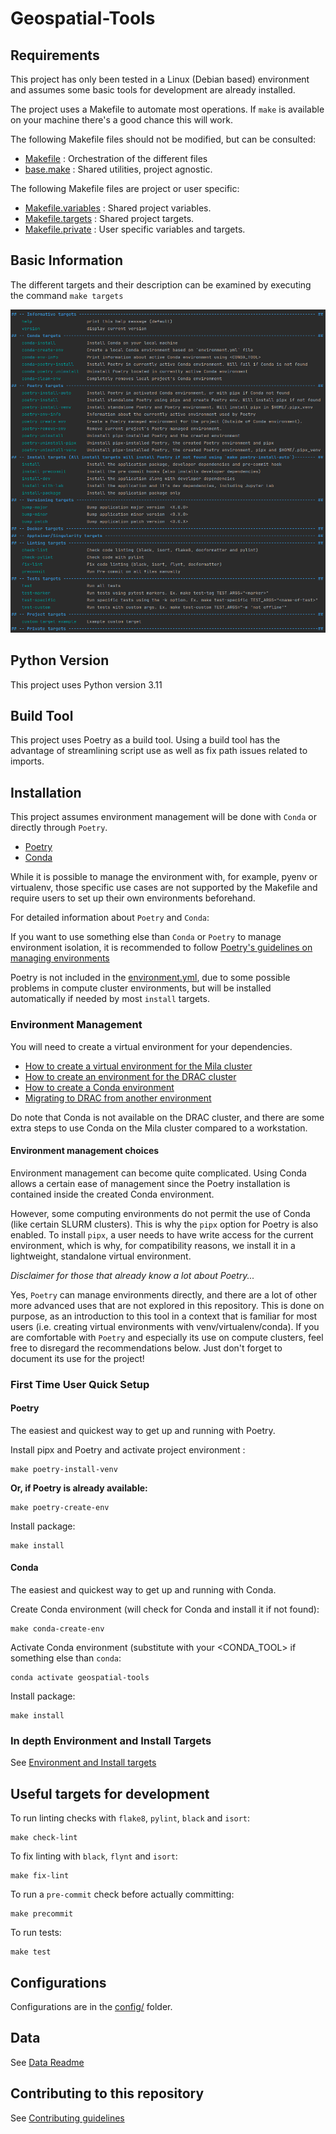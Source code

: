 # Geospatial-Tools

## Requirements

This project has only been tested in a Linux (Debian based) environment and assumes
some basic tools for development are already installed.

The project uses a Makefile to automate most operations. If `make` is available on your 
machine there's a good chance this will work.

The following Makefile files should not be modified, but can be consulted:

* [Makefile](Makefile) : Orchestration of the different files
* [base.make](.make/base.make) : Shared utilities, project agnostic.

The following Makefile files are project or user specific:

* [Makefile.variables](Makefile.variables) : Shared project variables.
* [Makefile.targets](Makefile.targets) : Shared project targets.
* [Makefile.private](Makefile.private.example) : User specific variables and targets.

## Basic Information

The different targets and their description can be examined by executing the command
`make targets`

![](img/make_targets.png)

## Python Version

This project uses Python version 3.11

## Build Tool

This project uses Poetry as a build tool. Using a build tool has the advantage of 
streamlining script use as well as fix path issues related to imports.

## Installation

This project assumes environment management will be done with `Conda` or directly through
`Poetry`. 

* [Poetry](https://python-poetry.org/docs/basic-usage/)
* [Conda](https://conda.io/projects/conda/en/latest/user-guide/getting-started.html)

While it is possible to manage the environment with, for example, pyenv or virtualenv, 
those specific use cases are not supported by the Makefile and require users to set up 
their own environments beforehand.

For detailed information about `Poetry` and `Conda`:

If you want to use something else than `Conda` or `Poetry` to manage environment isolation, 
it is recommended to follow 
[Poetry's guidelines on managing environments](https://python-poetry.org/docs/managing-environments/)

Poetry is not included in the [environment.yml](environment.yml), due to some possible problems
in compute cluster environments, but will be installed automatically if needed
by most `install` targets.

### Environment Management

You will need to create a virtual environment for your dependencies.

* [How to create a virtual environment for the Mila cluster](docs/environment_creation_mila.md)
* [How to create an environment for the DRAC cluster](docs/environment_creation_drac.md)
* [How to create a Conda environment](docs/conda_environment_creation.md)
* [Migrating to DRAC from another environment](docs/migrating_to_drac.md)

Do note that Conda is not available on the DRAC cluster, and there are some extra steps
to use Conda on the Mila cluster compared to a workstation.

####  Environment management choices

Environment management can become quite complicated. Using Conda allows a certain
ease of management since the Poetry installation is contained inside the created Conda 
environment.

However, some computing environments do not permit the use of Conda (like certain SLURM
clusters). This is why the `pipx` option for Poetry is also enabled. To 
install `pipx`, a user needs to have write access for the current environment, which is 
why, for compatibility reasons, we install it in a lightweight, standalone virtual environment.

*Disclaimer for those that already know a lot about Poetry...*

Yes, `Poetry` can manage environments directly, and there are a lot of other more advanced 
uses that are not explored in this repository. This is done on purpose, as an introduction 
to this tool in a context that is familiar for most users (i.e. creating virtual environments
with venv/virtualenv/conda). If you are comfortable with `Poetry` and especially its use 
on compute clusters, feel free to disregard the recommendations below. Just don't forget 
to document its use for the project!

### First Time User Quick Setup

#### Poetry

The easiest and quickest way to get up and running with Poetry.

Install pipx and Poetry and activate project environment :

```shell
make poetry-install-venv
```

**Or, if Poetry is already available:**

```shell
make poetry-create-env
```

Install package:

```shell
make install
```

#### Conda
The easiest and quickest way to get up and running with Conda.

Create Conda environment (will check for Conda and install it if not found):

```shell
make conda-create-env
```

Activate Conda environment (substitute with your <CONDA_TOOL> if something else 
than `conda`:

```
conda activate geospatial-tools
```

Install package:

```shell
make install
```

### In depth Environment and Install Targets

See [Environment and Install targets](docs/makefile_environment_targets.md)

## Useful targets for development

To run linting checks with `flake8`, `pylint`, `black` and `isort`:
```shell
make check-lint
```

To fix linting with `black`, `flynt` and `isort`:
```shell
make fix-lint
```

To run a `pre-commit` check before actually committing:
```shell
make precommit
```

To run tests:
```shell
make test
```

## Configurations
Configurations are in the [config/](configs) folder.

## Data

See [Data Readme](data/README.md)

## Contributing to this repository

See [Contributing guidelines](CONTRIBUTING.md)
